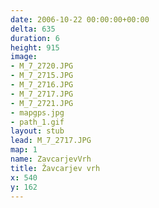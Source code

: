 ```yaml
---
date: 2006-10-22 00:00:00+00:00
delta: 635
duration: 6
height: 915
image:
- M_7_2720.JPG
- M_7_2715.JPG
- M_7_2716.JPG
- M_7_2717.JPG
- M_7_2721.JPG
- mapgps.jpg
- path_1.gif
layout: stub
lead: M_7_2717.JPG
map: 1
name: ZavcarjevVrh
title: Žavcarjev vrh
x: 540
y: 162
---
```

